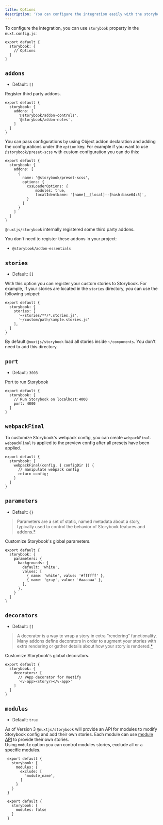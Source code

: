 ```yaml
---
title: Options
description: 'You can configure the integration easily with the storybook property.'
---
```


To configure the integration, you can use `storybook` property in the `nuxt.config.js`:

```js{}[nuxt.config.js]
export default {
  storybook: {
    // Options
  }
}
```

## `addons`

- Default: `[]`

Register third party addons.

```js{}[nuxt.config.js]
export default {
  storybook: {
    addons: [
      '@storybook/addon-controls',
      '@storybook/addon-notes',
    ]
  }
}
```

You can pass configurations by using Object addon declaration and adding the configurations under the `option` key. For example if you want to use `@storybook/preset-scss` with custom configuration you can do this:
```js{}[nuxt.config.js]
export default {
  storybook: {
    addons: [
      {
        name: '@storybook/preset-scss',
        options: {
          cssLoaderOptions: {
              modules: true,
              localIdentName: '[name]__[local]--[hash:base64:5]',
          }
        }
      }
    ]
  }
}
```

<alert type="info">

`@nuxtjs/storybook` internally registered some third party addons.

You don't need to register these addons in your project:
- `@storybook/addon-essentials`

</alert>

## `stories`

- Default: `[]`

With this option you can register your custom stories to Storybook. For example, If your stories are located in the `stories` directory, you can use the following snippet:

```js{}[nuxt.config.js]
export default {
  storybook: {
    stories: [
      '~/stories/**/*.stories.js',
      '~/custom/path/sample.stories.js'
    ],
  }
}
```
<alert type="info">

By default `@nuxtjs/storybook` load all stories inside `~/components`. You don't need to add this directory.

</alert>

## `port`

- Default: `3003`

Port to run Storybook

```js{}[nuxt.config.js]
export default {
  storybook: {
    // Run Storybook on localhost:4000
    port: 4000
  }
}
```

## `webpackFinal`

To customize Storybook's webpack config, you can create `webpackFinal`. `webpackFinal` is applied to the preview config after all presets have been applied.

```js{}[nuxt.config.js]
export default {
  storybook: {
    webpackFinal(config, { configDir }) {
      // manipulate webpack config
      return config;
    }
  }
}
```

## `parameters`

- Default: `{}`

> Parameters are a set of static, named metadata about a story, typically used to control the behavior of Storybook features and addons.[*](https://storybook.js.org/docs/react/writing-stories/parameters)

Customize Storybook's global parameters.  

```js{}[nuxt.config.js]
export default {
  storybook: {
    parameters: {
      backgrounds: {
        default: 'white',
        values: [
          { name: 'white', value: '#ffffff' },
          { name: 'gray', value: '#aaaaaa' },
        ],
      },
    }
  }
}
```

## `decorators`

- Default: `[]`

> A decorator is a way to wrap a story in extra “rendering” functionality. Many addons define decorators in order to augment your stories with extra rendering or gather details about how your story is rendered.[*](https://storybook.js.org/docs/react/writing-stories/decorators/#global-decorators)

Customize Storybook's global decorators.  

```js{}[nuxt.config.js]
export default {
  storybook: {
    decorators: [
      // VApp decorator for Vuetify
      '<v-app><story/></v-app>'
    ]
  }
}
```

## `modules`

- Default: `true`

As of Version 3 `@nuxtjs/storybook` will provide an API for modules to modify Storybook config and add their own stories. Each module can use [module API](/api/hooks#config-hook) to provide their own stories.  
Using `module` option you can control modules stories, exclude all or a specific modules.  

<code-group>
  <code-block label="Specific Module" active>

 ```js{}[nuxt.config.js]
  export default {
    storybook: {
      modules: {
        exclude: [
          'module_name',
        ]
      }
    }
  }
  ```

  </code-block>
  <code-block label="All">

 ```js{}[nuxt.config.js]
  export default {
    storybook: {
      modules: false
    }
  }
  ```

  </code-block>
</code-group>